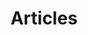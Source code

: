 ---
title: Articles
summary: Overview of all blog posts. Topics include Laravel Framework, web development, tips and tricks. 
---